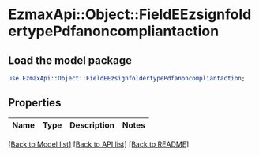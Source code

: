 # EzmaxApi::Object::FieldEEzsignfoldertypePdfanoncompliantaction

## Load the model package
```perl
use EzmaxApi::Object::FieldEEzsignfoldertypePdfanoncompliantaction;
```

## Properties
Name | Type | Description | Notes
------------ | ------------- | ------------- | -------------

[[Back to Model list]](../README.md#documentation-for-models) [[Back to API list]](../README.md#documentation-for-api-endpoints) [[Back to README]](../README.md)


